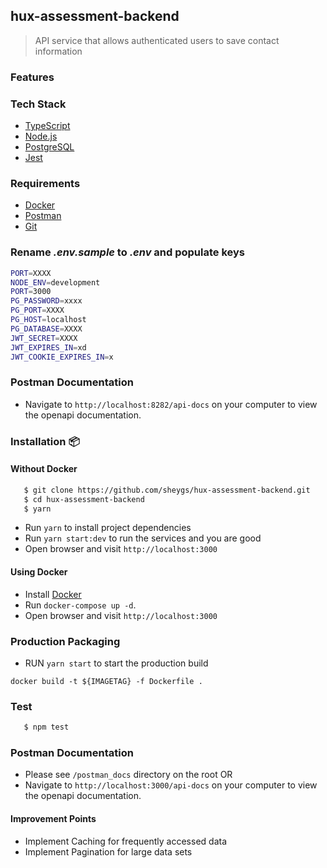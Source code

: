 ## hux-assessment-backend

> API service that allows authenticated users to save contact information

### Features

### Tech Stack

- [TypeScript](https://www.typescriptlang.org/)
- [Node.js](https://nodejs.org/en/download/current)
- [PostgreSQL](https://www.postgresql.org/download/)
- [Jest](https://www.npmjs.com/package/jest)

### Requirements

- [Docker](https://www.docker.com/)
- [Postman](https://www.postman.com/downloads/)
- [Git](https://git-scm.com/downloads)

### Rename _.env.sample_ to _.env_ and populate keys

```bash
PORT=XXXX
NODE_ENV=development
PORT=3000
PG_PASSWORD=xxxx
PG_PORT=XXXX
PG_HOST=localhost
PG_DATABASE=XXXX
JWT_SECRET=XXXX
JWT_EXPIRES_IN=xd
JWT_COOKIE_EXPIRES_IN=x
```

### Postman Documentation

- Navigate to `http://localhost:8282/api-docs` on your computer to view the openapi documentation.

### Installation 📦

#### Without Docker

```bash
   $ git clone https://github.com/sheygs/hux-assessment-backend.git
   $ cd hux-assessment-backend
   $ yarn
```

- Run `yarn` to install project dependencies
- Run `yarn start:dev` to run the services and you are good
- Open browser and visit `http://localhost:3000`

#### Using Docker

- Install [Docker](https://www.docker.com/)
- Run `docker-compose up -d`.
- Open browser and visit `http://localhost:3000`

### Production Packaging

- RUN `yarn start` to start the production build

```
docker build -t ${IMAGETAG} -f Dockerfile .
```

### Test

```bash
   $ npm test
```

### Postman Documentation

- Please see `/postman_docs` directory on the root OR
- Navigate to `http://localhost:3000/api-docs` on your computer to view the openapi documentation.

#### Improvement Points

- Implement Caching for frequently accessed data
- Implement Pagination for large data sets
